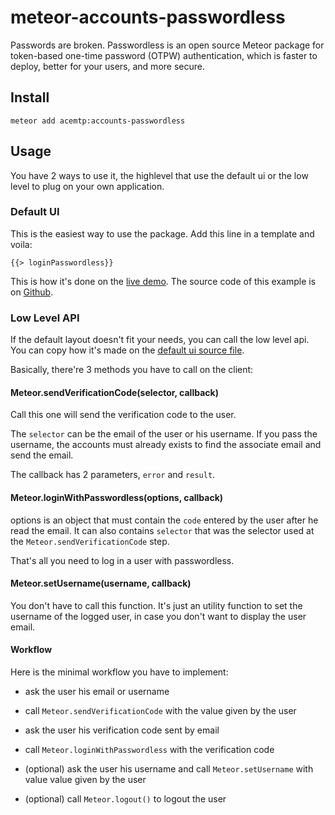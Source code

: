 # meteor-accounts-passwordless

Passwords are broken. Passwordless is an open source Meteor package for token-based one-time password (OTPW) authentication, which is faster to deploy, better for your users, and more secure.

## Install

```
meteor add acemtp:accounts-passwordless
```

## Usage


You have 2 ways to use it, the highlevel that use the default ui or the low level to plug on your own application.

### Default UI

This is the easiest way to use the package. Add this line in a template and voila:

    {{> loginPasswordless}}

This is how it's done on the [live demo](http://passwordless.meteor.com). The source code of this example is on [Github](https://github.com/efounders/meteor-accounts-passwordless/tree/master/example).

### Low Level API

If the default layout doesn't fit your needs, you can call the low level api. You can copy how it's made on the [default ui source file](https://github.com/efounders/meteor-accounts-passwordless/blob/master/accounts-passwordless-ui.js).

Basically, there're 3 methods you have to call on the client:

#### Meteor.sendVerificationCode(selector, callback)

Call this one will send the verification code to the user.

The `selector` can be the email of the user or his username. If you pass the username, the accounts must already exists to find the associate email and send the email.

The callback has 2 parameters, `error` and `result`.

#### Meteor.loginWithPasswordless(options, callback)

options is an object that must contain the `code` entered by the user after he read the email. It can also contains `selector` that was the selector used at the `Meteor.sendVerificationCode` step.

That's all you need to log in a user with passwordless.

#### Meteor.setUsername(username, callback)

You don't have to call this function. It's just an utility function to set the username of the logged user, in case you don't want to display the user email.

#### Workflow

Here is the minimal workflow you have to implement:

- ask the user his email or username
- call `Meteor.sendVerificationCode` with the value given by the user
- ask the user his verification code sent by email
- call `Meteor.loginWithPasswordless` with the verification code

- (optional) ask the user his username and call `Meteor.setUsername` with value value given by the user
- (optional) call `Meteor.logout()` to logout the user
